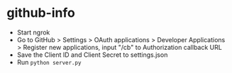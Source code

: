 # github-info

* Start ngrok
* Go to GitHub > Settings > OAuth applications > Developer Applications > Register new applications, input "<your gnrok url>/cb" to Authorization callback URL
* Save the Client ID and Client Secret to settings.json
* Run `python server.py`
